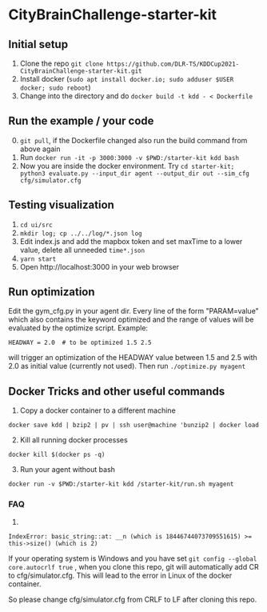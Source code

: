 # CityBrainChallenge-starter-kit


## Initial setup
1. Clone the repo `git clone https://github.com/DLR-TS/KDDCup2021-CityBrainChallenge-starter-kit.git`
2. Install docker (`sudo apt install docker.io; sudo adduser $USER docker; sudo reboot`)
3. Change into the directory and do `docker build -t kdd - < Dockerfile`

## Run the example / your code
0. `git pull`, if the Dockerfile changed also run the build command from above again
1. Run `docker run -it -p 3000:3000 -v $PWD:/starter-kit kdd bash`
2. Now you are inside the docker environment. Try `cd starter-kit; python3 evaluate.py --input_dir agent --output_dir out --sim_cfg cfg/simulator.cfg`

## Testing visualization
1.  `cd ui/src`
2.  `mkdir log; cp ../../log/*.json log`
3.  Edit index.js and add the mapbox token and set maxTime to a lower value, delete all unneeded `time*.json`
4.  `yarn start`
5.  Open http://localhost:3000 in your web browser

## Run optimization
Edit the gym_cfg.py in your agent dir. Every line of the form "PARAM=value" which also contains the keyword optimized and the range of values will be evaluated by the optimize script. Example:
```
HEADWAY = 2.0  # to be optimized 1.5 2.5
```
will trigger an optimization of the HEADWAY value between 1.5 and 2.5 with 2.0 as initial value (currently not used).
Then run `./optimize.py myagent`

## Docker Tricks and other useful commands
1. Copy a docker container to a different machine

`docker save kdd | bzip2 | pv | ssh user@machine 'bunzip2 | docker load`

2. Kill all running docker processes

`docker kill $(docker ps -q)`

3. Run your agent without bash

`docker run -v $PWD:/starter-kit kdd /starter-kit/run.sh myagent`


### FAQ

1. 
```
IndexError: basic_string::at: __n (which is 18446744073709551615) >= this->size() (which is 2)
```

If your operating system is Windows and you have set `git config --global core.autocrlf true` , when you clone this repo, git will automatically add CR to cfg/simulator.cfg. This will lead to the error in Linux of the docker container.

So please change cfg/simulator.cfg from CRLF to LF after cloning this repo.
